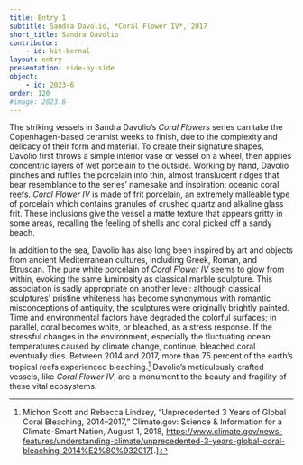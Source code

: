 ```yaml
---
title: Entry 1
subtitle: Sandra Davolio, *Coral Flower IV*, 2017
short_title: Sandra Davolio
contributor:
    - id: kit-bernal
layout: entry
presentation: side-by-side
object: 
    - id: 2023-6
order: 120
#image: 2023.6
---
```




The striking vessels in Sandra Davolio’s *Coral Flowers* series can take the Copenhagen-based ceramist weeks to finish, due to the complexity and delicacy of their form and material. To create their signature shapes, Davolio first throws a simple interior vase or vessel on a wheel, then applies concentric layers of wet porcelain to the outside. Working by hand, Davolio pinches and ruffles the porcelain into thin, almost translucent ridges that bear resemblance to the series’ namesake and inspiration: oceanic coral reefs. *Coral Flower IV* is made of frit porcelain, an extremely malleable type of porcelain which contains granules of crushed quartz and alkaline glass frit. These inclusions give the vessel a matte texture that appears gritty in some areas, recalling the feeling of shells and coral picked off a sandy beach.

In addition to the sea, Davolio has also long been inspired by art and objects from ancient Mediterranean cultures, including Greek, Roman, and Etruscan. The pure white porcelain of *Coral Flower IV* seems to glow from within, evoking the same luminosity as classical marble sculpture. This association is sadly appropriate on another level: although classical sculptures’ pristine whiteness has become synonymous with romantic misconceptions of antiquity, the sculptures were originally brightly painted. Time and environmental factors have degraded the colorful surfaces; in parallel, coral becomes white, or bleached, as a stress response. If the stressful changes in the environment, especially the fluctuating ocean temperatures caused by climate change, continue, bleached coral eventually dies. Between 2014 and 2017, more than 75 percent of the earth’s tropical reefs experienced bleaching.[^1] Davolio’s meticulously crafted vessels, like *Coral Flower IV*, are a monument to the beauty and fragility of these vital ecosystems.

[^1]: Michon Scott and Rebecca Lindsey, “Unprecedented 3 Years of Global Coral Bleaching, 2014–2017,” Climate.gov: Science & Information for a Climate-Smart Nation, August 1, 2018, <https://www.climate.gov/news-features/understanding-climate/unprecedented-3-years-global-coral-bleaching-2014%E2%80%932017>[.]
